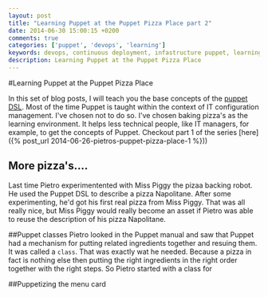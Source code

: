 ```yaml
---
layout: post
title: "Learning Puppet at the Puppet Pizza Place part 2"
date: 2014-06-30 15:00:15 +0200
comments: true
categories: ['puppet', 'devops', 'learning']
keywords: devops, continuous deployment, infastructure puppet, learning
description: Learning Puppet at the Puppet Pizza Place
---
```

#Learning Puppet at the Puppet Pizza Place

In this set of blog posts, I will teach you the base concepts of the [puppet DSL](http://puppetlabs.com/puppet). Most of the time Puppet is taught within the context of IT configuration management. I've chosen not to do so. I've chosen baking pizza's as the learning environment. It helps less technical people, like IT managers, for example, to get the concepts of Puppet. Checkout part 1 of the series [here]({% post_url 2014-06-26-pietros-puppet-pizza-place-1 %}))

<!-- more -->

## More pizza's....

Last time Pietro experimentented with Miss Piggy the pizaa backing robot. He used the Puppet DSL to describe a pizza Napolitane. After some experimenting, he'd got his first real pizza from Miss Piggy. That was all really nice, but Miss Piggy would really become an asset if Pietro was able to reuse the description of his pizza Napolitane.

##Puppet classes
Pietro looked in the Puppet manual and saw that Puppet had a mechanism for putting related ingredients together and resuing them. It was called a `class`. That was exactly wat he needed. Because a pizza in fact is nothing else then putting the right ingredients in the right order together with the right steps. So Pietro started with a class for 

##Puppetizing the menu card